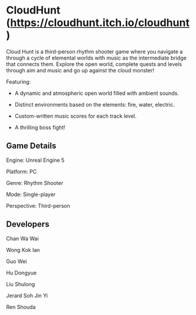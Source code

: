 # CloudHunt (https://cloudhunt.itch.io/cloudhunt)

Cloud Hunt is a third-person rhythm shooter game where you navigate a through a cycle of elemental worlds with music as the intermediate bridge that connects them. Explore the open world, complete quests and levels through aim and music and go up against the cloud monster!

Featuring:

- A dynamic and atmospheric open world filled with ambient sounds.

- Distinct environments based on the elements: fire, water, electric.

- Custom-written music scores for each track level.

- A thrilling boss fight!

## Game Details
Engine: Unreal Engine 5

Platform: PC

Genre: Rhythm Shooter

Mode: Single-player

Perspective: Third-person

## Developers
Chan Wa Wai

Wong Kok Ian

Guo Wei

Hu Dongyue

Liu Shulong

Jerard Soh Jin Yi

Ren Shouda
